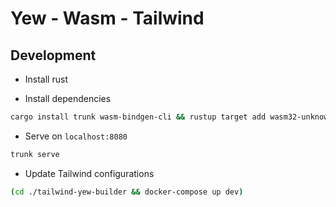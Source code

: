 # Yew - Wasm - Tailwind

## Development

-   Install rust

-   Install dependencies

```bash
cargo install trunk wasm-bindgen-cli && rustup target add wasm32-unknown-unknown
```

-   Serve on `localhost:8080`

```bash
trunk serve
```

- Update Tailwind configurations

```bash
(cd ./tailwind-yew-builder && docker-compose up dev)
```
